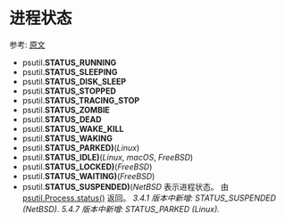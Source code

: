 # 进程状态

参考: [原文](https://psutil.readthedocs.io/en/latest/#process-status-constants)

- psutil.**STATUS_RUNNING**
- psutil.**STATUS_SLEEPING**
- psutil.**STATUS_DISK_SLEEP**
- psutil.**STATUS_STOPPED**
- psutil.**STATUS_TRACING_STOP**
- psutil.**STATUS_ZOMBIE**
- psutil.**STATUS_DEAD**
- psutil.**STATUS_WAKE_KILL**
- psutil.**STATUS_WAKING**
- psutil.**STATUS_PARKED)**(_Linux_)
- psutil.**STATUS_IDLE)**(_Linux_, _macOS_, _FreeBSD_)
- psutil.**STATUS_LOCKED)**(_FreeBSD_)
- psutil.**STATUS_WAITING)**(_FreeBSD_)
- psutil.**STATUS_SUSPENDED)**(_NetBSD_
  表示进程状态。 由 [psutil.Process.status()](#Process.status) 返回。
  *3.4.1 版本中新增: STATUS_SUSPENDED (NetBSD).*
  *5.4.7 版本中新增: STATUS_PARKED (Linux).*
